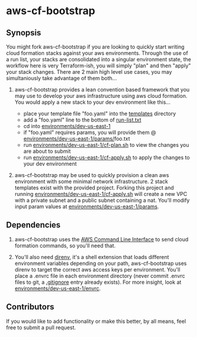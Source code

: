 # aws-cf-bootstrap

## Synopsis

You might fork aws-cf-bootstrap if you are looking to quickly start writing cloud formation stacks against your aws environments. Through the use of a run list, your stacks are consolidated into a singular environment state, the workflow here is very Terraform-ish, you will simply "plan" and then "apply" your stack changes. There are 2 main high level use cases, you may simultaniously take advantage of them both...

1) aws-cf-bootstrap provides a lean convention based framework that you may use to develop your aws infrastructure using aws cloud formation. You would apply a new stack to your dev environment like this...
      - place your template file "foo.yaml" into the [templates](templates) directory
      - add a "foo.yaml" line to the bottom of [run-list.txt](run-list.txt)
      - cd into [environments/dev-us-east-1](environments/dev-us-east-1)
      - if "foo.yaml" requires params, you will provide them @ [environments/dev-us-east-1/params/](environments/dev-us-east-1/params/)foo.txt
      - run [environments/dev-us-east-1/cf-plan.sh](environments/dev-us-east-1/cf-plan.sh) to view the changes you are about to submit
      - run [environments/dev-us-east-1/cf-apply.sh](environments/dev-us-east-1/cf-apply.sh) to apply the changes to your dev environment
      
2) aws-cf-bootstrap may be used to quickly provision a clean aws environment with some minimal network infrastructure. 2 stack templates exist with the provided project. Forking this project and running [environments/dev-us-east-1/cf-apply.sh](environments/dev-us-east-1/cf-apply.sh) will create a new VPC with a private subnet and a public subnet containing a nat. You'll modify input param values at [environments/dev-us-east-1/params](environments/dev-us-east-1/params).

## Dependencies

1) aws-cf-bootstrap uses the <a href="http://docs.aws.amazon.com/cli/latest/userguide/cli-chap-welcome.html">AWS Command Line Interface</a> to send cloud formation commands, so you'll need that.

2) You'll also need <a href="https://direnv.net/">direnv</a>, it's a shell extension that loads different environment variables depending on your path, aws-cf-bootstrap uses direnv to target the correct aws access keys per environment. You'll place a .envrc file in each environment directory (never commit .envrc files to git, a [.gitignore](.gitignore) entry already exists). For more insight, look at [environments/dev-us-east-1/envrc](environments/dev-us-east-1/envrc).

## Contributors

If you would like to add functionality or make this better, by all means, feel free to submit a pull request.
